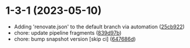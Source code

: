 <a name="1-3-1"></a>
# 1-3-1 (2023-05-10)

* Adding 'renovate.json' to the default branch via automation ([25cb922](https://gitlab.com/dwp/health/shared-components/libraries/postcode-format-validation/-/commit/25cb922))
* chore: update pipeline fragments ([839d97b](https://gitlab.com/dwp/health/shared-components/libraries/postcode-format-validation/-/commit/839d97b))
* chore: bump snapshot version [skip ci] ([647686d](https://gitlab.com/dwp/health/shared-components/libraries/postcode-format-validation/-/commit/647686d))



